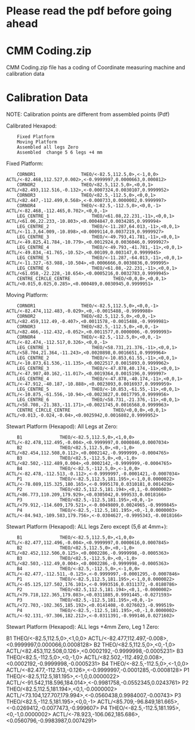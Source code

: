 # Please read the pdf before going ahead

# CMM Coding.zip
CMM Coding.zip file has a coding of Coordinate measuring machine and calibration data

# Calibration Data

NOTE: Calibration points are different from assembled points (Pdf)

Calibrated Hexapod: 

        Fixed Platform
        Moving Platform
        Assembled all legs Zero
        Assembled  change 5 6 legs +4 mm

Fixed Platform:

        CORNOR1    	            THEO/<-82.5,112.5,0>,<-1,0,0>	            ACTL/<-82.468,112.527,0.002>,<-0.9999997,0.0000663,0.000812>
        CORNOR2    	            THEO/<82.5,112.5,0>,<0,0,1>	            ACTL/<82.493,112.516,-0.132>,<-0.0007324,0.0030107,0.9999952>
        CORNOR3    	            THEO/<82.5,-112.5,0>,<0,0,1>	            ACTL/<82.447,-112.499,0.568>,<-0.000733,0.0000002,0.9999997>
        CORNOR4    	            THEO/<-82.5,-112.5,0>,<0,0,-1>	            ACTL/<-82.468,-112.465,0.702>,<0,0,-1>
        LEG_CENTRE_1	            THEO/<61.08,22.231,-11>,<0,0,1>	            ACTL/<61.06,22.233,-10.803>,<0.0004847,0.0034285,0.999994>
        LEG_CENTRE_2	            THEO/<-11.287,64.013,-11>,<0,0,1>	            ACTL/<-11.3,64.009,-10.898>,<0.0009114,0.0037219,0.9999927>
        LEG_CENTRE_3	            THEO/<-49.793,41.781,-11>,<0,0,1>	            ACTL/<-49.825,41.784,-10.779>,<0.0012924,0.0036046,0.9999927>
        LEG_CENTRE_4	            THEO/<-49.793,-41.781,-11>,<0,0,1>	            ACTL/<-49.834,-41.765,-10.52>,<0.00109,0.003147,0.9999945>
        LEG_CENTRE_5	            THEO/<-11.287,-64.013,-11>,<0,0,1>	            ACTL/<-11.327,-63.988,-10.504>,<0.0006666,0.0030836,0.999995>
        LEG_CENTRE_6	            THEO/<61.08,-22.231,-11>,<0,0,1>	            ACTL/<61.058,-22.228,-10.654>,<0.0005216,0.0032783,0.9999945>
        CENTRE_CIRCLE_CENTRE	            THEO/<0,0,0>,<0,0,1>	            ACTL/<0.015,0.025,0.285>,<0.000489,0.0030945,0.9999951>


Moving Platform:


        CORNOR1    	            THEO/<-82.5,112.5,0>,<0,0,-1>	            ACTL/<-82.474,112.483,-0.029>,<0,-0.0015488,-0.9999988>
        CORNOR2    	            THEO/<82.5,112.5,0>,<0,0,-1>	            ACTL/<82.459,112.49,-0.407>,<0.0011578,-0.0015488,-0.9999981>
        CORNOR3    	            THEO/<82.5,-112.5,0>,<0,0,-1>	            ACTL/<82.466,-112.432,-0.052>,<0.0011577,0.0000006,-0.9999993>
        CORNOR4    	            THEO/<-82.5,-112.5,0>,<0,0,-1>	            ACTL/<-82.474,-112.517,0.326>,<0,0,-1>
        LEG_CENTRE_1	            THEO/<58.731,21.376,-11>,<0,0,1>	            ACTL/<58.704,21.364,-11.243>,<0.0020898,0.0016651,0.9999964>
        LEG_CENTRE_2	            THEO/<-10.853,61.55,-11>,<0,0,1>	            ACTL/<-10.873,61.536,-11.135>,<0.0022517,0.0015893,0.9999962>
        LEG_CENTRE_3	            THEO/<-47.878,40.174,-11>,<0,0,1>	            ACTL/<-47.907,40.162,-11.017>,<0.0019364,0.0015196,0.999997>
        LEG_CENTRE_4	            THEO/<-47.878,-40.174,-11>,<0,0,1>	            ACTL/<-47.912,-40.187,-10.888>,<0.0023093,0.0016937,0.9999959>
        LEG_CENTRE_5	            THEO/<-10.853,-61.55,-11>,<0,0,1>	            ACTL/<-10.875,-61.556,-10.94>,<0.0023827,0.0017795,0.9999956>
        LEG_CENTRE_6	            THEO/<58.731,-21.376,-11>,<0,0,1>	            ACTL/<58.708,-21.383,-11.171>,<0.0021745,0.0016568,0.9999963>
        CENTRE_CIRCLE_CENTRE	            THEO/<0,0,0>,<0,0,1>	            ACTL/<0.013,-0.024,-0.04>,<0.0025942,0.0016802,0.9999952>


Stewart Platform (Hexapod): All Legs at Zero:

        B1	            THEO/<-82.5,112.5,0>,<1,0,0>	            ACTL/<-82.478,112.495,-0.004>,<0.9999997,0.0000846,0.0007034>
        B2	            THEO/<82.5,112.5,0>,<0,-1,0>	            ACTL/<82.454,112.508,0.112>,<0.0002142,-0.9999999,-0.0004765>
        B3	            THEO/<82.5,-112.5,0>,<0,-1,0>	            ACTL/<82.502,-112.489,0.004>,<0.0002142,-0.9999999,-0.0004765>
        B4	            THEO/<-82.5,-112.5,0>,<-1,0,0>	            ACTL/<-82.478,-112.513,-0.112>,<-0.9999997,-0.0001421,-0.0007034>
        P1	            THEO/<-82.5,112.5,181.195>,<-1,0,0.0000022>	            ACTL/<-78.089,115.325,180.165>,<-0.9995178,0.0310181,0.0014296>
        P2	            THEO/<82.5,112.5,181.194>,<0,1,-0.0000003>	            ACTL/<86.773,110.209,179.929>,<0.0305042,0.999533,0.0018166>
        P3	            THEO/<82.5,-112.5,181.195>,<0,0,-1>	            ACTL/<79.912,-114.609,179.521>,<-0.0049809,0.0024965,-0.9999845>
        P4	            THEO/<-82.5,-112.5,181.195>,<0,-1,0.0000003>	            ACTL/<-84.943,-109.583,179.756>,<-0.0304627,-0.9995343,-0.0018166>


Stewart Platform (Hexapod): ALL legs Zero except (5,6 at 4mm+):

        B1	            THEO/<-82.5,112.5,0>,<1,0,0>	            ACTL/<-82.477,112.496,-0.004>,<0.9999997,0.0000616,0.0007845>
        B2	            THEO/<82.5,112.5,0>,<0,-1,0>	            ACTL/<82.452,112.506,0.125>,<0.0002286,-0.9999998,-0.0005363>
        B3	            THEO/<82.5,-112.5,0>,<0,-1,0>	            ACTL/<82.503,-112.49,0.004>,<0.0002286,-0.9999998,-0.0005363>
        B4	            THEO/<-82.5,-112.5,0>,<-1,0,0>	            ACTL/<-82.477,-112.511,-0.125>,<-0.9999997,-0.0001295,-0.0007846>
        P1	            THEO/<-82.5,112.5,181.195>,<-1,0,0.0000022>	            ACTL/<-85.125,127.502,176.101>,<-0.9993516,0.0311372,-0.0180786>
        P2	            THEO/<82.5,112.5,181.194>,<0,1,-0.0000002>	            ACTL/<79.718,122.365,179.083>,<0.0311885,0.9991445,-0.0271593>
        P3	            THEO/<82.5,-112.5,181.195>,<0,0,-1>	            ACTL/<72.703,-102.365,185.192>,<0.0141408,-0.0276023,-0.999519>
        P4	            THEO/<-82.5,-112.5,181.195>,<0,-1,0.0000002>	            ACTL/<-92.131,-97.306,182.212>,<-0.0311391,-0.999146,0.0271602>

Stewart Platform (Hexapod): ALL legs +4mm Zero, Leg 1 Zero:

B1	            THEO/<-82.5,112.5,0>,<1,0,0>	            ACTL/<-82.477,112.497,-0.008>,<0.9999997,0.000066,0.0008128>
B2	            THEO/<82.5,112.5,0>,<0,-1,0>	            ACTL/<82.453,112.508,0.126>,<0.0002192,-0.9999998,-0.0005231>
B3	            THEO/<82.5,-112.5,0>,<0,-1,0>	            ACTL/<82.502,-112.492,0.008>,<0.0002192,-0.9999998,-0.0005231>
B4	            THEO/<-82.5,-112.5,0>,<-1,0,0>	            ACTL/<-82.477,-112.513,-0.126>,<-0.9999997,-0.0001285,-0.0008128>
P1	            THEO/<-82.5,112.5,181.195>,<-1,0,0.0000022>	            ACTL/<-91.542,118.596,184.014>,<-0.9981758,-0.0552345,0.0243761>
P2	            THEO/<82.5,112.5,181.194>,<0,1,-0.0000002>	            ACTL/<73.104,127.707,179.994>,<-0.0560438,0.9984007,-0.00743>
P3	            THEO/<82.5,-112.5,181.195>,<0,0,-1>	            ACTL/<85.709,-96.849,181.665>,<-0.0269412,-0.0077473,-0.999607>
P4	            THEO/<-82.5,-112.5,181.195>,<0,-1,0.0000002>	            ACTL/<-78.923,-106.062,185.686>,<0.0560796,-0.9983987,0.0074291>
